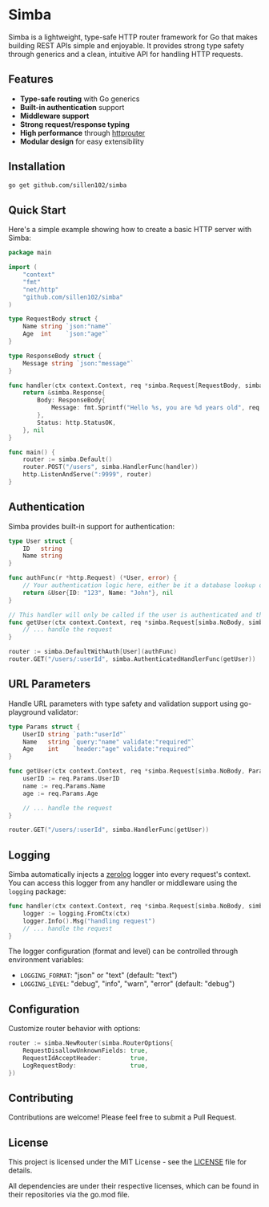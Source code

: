 # Simba

Simba is a lightweight, type-safe HTTP router framework for Go that makes building REST APIs simple and enjoyable. It provides strong type safety through generics and a clean, intuitive API for handling HTTP requests.

## Features

- **Type-safe routing** with Go generics
- **Built-in authentication** support
- **Middleware support**
- **Strong request/response typing**
- **High performance** through [httprouter](https://github.com/julienschmidt/httprouter)
- **Modular design** for easy extensibility

## Installation

```bash
go get github.com/sillen102/simba
```

## Quick Start

Here's a simple example showing how to create a basic HTTP server with Simba:

```go
package main

import (
    "context"
    "fmt"
    "net/http"
    "github.com/sillen102/simba"
)

type RequestBody struct {
    Name string `json:"name"`
    Age  int    `json:"age"`
}

type ResponseBody struct {
    Message string `json:"message"`
}

func handler(ctx context.Context, req *simba.Request[RequestBody, simba.NoParams]) (*simba.Response, error) {
    return &simba.Response{
        Body: ResponseBody{
            Message: fmt.Sprintf("Hello %s, you are %d years old", req.Body.Name, req.Body.Age),
        },
        Status: http.StatusOK,
    }, nil
}

func main() {
    router := simba.Default()
    router.POST("/users", simba.HandlerFunc(handler))
    http.ListenAndServe(":9999", router)
}
```

## Authentication

Simba provides built-in support for authentication:

```go
type User struct {
    ID   string
    Name string
}

func authFunc(r *http.Request) (*User, error) {
    // Your authentication logic here, either be it a database lookup or any other authentication method
    return &User{ID: "123", Name: "John"}, nil
}

// This handler will only be called if the user is authenticated and the user is available as one of the function parameters
func getUser(ctx context.Context, req *simba.Request[simba.NoBody, simba.NoParams], user *User) (*simba.Response, error) {
    // ... handle the request
}

router := simba.DefaultWithAuth[User](authFunc)
router.GET("/users/:userId", simba.AuthenticatedHandlerFunc(getUser))
```

## URL Parameters

Handle URL parameters with type safety and validation support using go-playground validator:

```go
type Params struct {
    UserID string `path:"userId"`
    Name   string `query:"name" validate:"required"`
    Age    int    `header:"age" validate:"required"`
}

func getUser(ctx context.Context, req *simba.Request[simba.NoBody, Params]) (*simba.Response, error) {
    userID := req.Params.UserID
    name := req.Params.Name
    age := req.Params.Age

    // ... handle the request
}

router.GET("/users/:userId", simba.HandlerFunc(getUser))
```

## Logging

Simba automatically injects a [zerolog](https://github.com/rs/zerolog) logger into every request's context. You can access this logger from any handler or middleware using the `logging` package:

```go
func handler(ctx context.Context, req *simba.Request[simba.NoBody, simba.NoParams]) (*simba.Response, error) {
    logger := logging.FromCtx(ctx)
    logger.Info().Msg("handling request")
    // ... handle the request
}
```

The logger configuration (format and level) can be controlled through environment variables:
- `LOGGING_FORMAT`: "json" or "text" (default: "text")
- `LOGGING_LEVEL`: "debug", "info", "warn", "error" (default: "debug")

## Configuration

Customize router behavior with options:

```go
router := simba.NewRouter(simba.RouterOptions{
    RequestDisallowUnknownFields: true,
    RequestIdAcceptHeader:        true,
    LogRequestBody:               true,
})
```

## Contributing

Contributions are welcome! Please feel free to submit a Pull Request.

## License

This project is licensed under the MIT License - see the [LICENSE](LICENSE) file for details.

All dependencies are under their respective licenses, which can be found in their repositories via the go.mod file.
